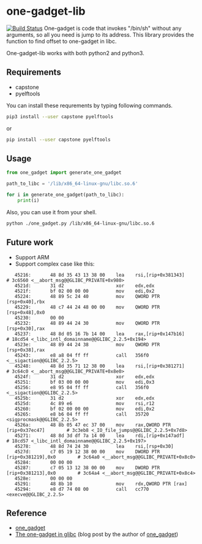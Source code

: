 # one-gadget-lib
[![Build Status](https://travis-ci.org/szk3y/one-gadget-lib.svg?branch=master)](https://travis-ci.org/szk3y/one-gadget-lib)
One-gadget is code that invokes "/bin/sh" without any arguments, so all you need is jump to its address.
This library provides the function to find offset to one-gadget in libc.

One-gadget-lib works with both python2 and python3.

## Requirements
- capstone
- pyelftools

You can install these requrements by typing following commands.

```bash
pip3 install --user capstone pyelftools
```

or

```bash
pip install --user capstone pyelftools
```

## Usage

```python
from one_gadget import generate_one_gadget

path_to_libc = '/lib/x86_64-linux-gnu/libc.so.6'

for i in generate_one_gadget(path_to_libc):
    print(i)
```

Also, you can use it from your shell.

```bash
python ./one_gadget.py /lib/x86_64-linux-gnu/libc.so.6
```

## Future work
- Support ARM
- Support complex case like this:
```
   45216:       48 8d 35 43 13 38 00    lea    rsi,[rip+0x381343]        # 3c6560 <__abort_msg@@GLIBC_PRIVATE+0x980>
   4521d:       31 d2                   xor    edx,edx
   4521f:       bf 02 00 00 00          mov    edi,0x2
   45224:       48 89 5c 24 40          mov    QWORD PTR [rsp+0x40],rbx
   45229:       48 c7 44 24 48 00 00    mov    QWORD PTR [rsp+0x48],0x0
   45230:       00 00
   45232:       48 89 44 24 30          mov    QWORD PTR [rsp+0x30],rax
   45237:       48 8d 05 16 7b 14 00    lea    rax,[rip+0x147b16]        # 18cd54 <_libc_intl_domainname@@GLIBC_2.2.5+0x194>
   4523e:       48 89 44 24 38          mov    QWORD PTR [rsp+0x38],rax
   45243:       e8 a8 04 ff ff          call   356f0 <__sigaction@@GLIBC_2.2.5>
   45248:       48 8d 35 71 12 38 00    lea    rsi,[rip+0x381271]        # 3c64c0 <__abort_msg@@GLIBC_PRIVATE+0x8e0>
   4524f:       31 d2                   xor    edx,edx
   45251:       bf 03 00 00 00          mov    edi,0x3
   45256:       e8 95 04 ff ff          call   356f0 <__sigaction@@GLIBC_2.2.5>
   4525b:       31 d2                   xor    edx,edx
   4525d:       4c 89 e6                mov    rsi,r12
   45260:       bf 02 00 00 00          mov    edi,0x2
   45265:       e8 b6 04 ff ff          call   35720 <sigprocmask@@GLIBC_2.2.5>
   4526a:       48 8b 05 47 ec 37 00    mov    rax,QWORD PTR [rip+0x37ec47]        # 3c3eb8 <_IO_file_jumps@@GLIBC_2.2.5+0x7d8>
   45271:       48 8d 3d df 7a 14 00    lea    rdi,[rip+0x147adf]        # 18cd57 <_libc_intl_domainname@@GLIBC_2.2.5+0x197>
   45278:       48 8d 74 24 30          lea    rsi,[rsp+0x30]
   4527d:       c7 05 19 12 38 00 00    mov    DWORD PTR [rip+0x381219],0x0        # 3c64a0 <__abort_msg@@GLIBC_PRIVATE+0x8c0>
   45284:       00 00 00
   45287:       c7 05 13 12 38 00 00    mov    DWORD PTR [rip+0x381213],0x0        # 3c64a4 <__abort_msg@@GLIBC_PRIVATE+0x8c4>
   4528e:       00 00 00
   45291:       48 8b 10                mov    rdx,QWORD PTR [rax]
   45294:       e8 d7 74 08 00          call   cc770 <execve@@GLIBC_2.2.5>

```

## Reference
- [one_gadget](https://github.com/david942j/one_gadget)
- [The one-gadget in glibc](https://david942j.blogspot.com/2017/02/project-one-gadget-in-glibc.html) (blog post by the author of [one_gadget](https://github.com/david942j/one_gadget))
